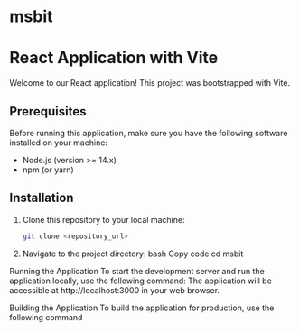 # msbit

# React Application with Vite

Welcome to our React application! This project was bootstrapped with Vite.

## Prerequisites

Before running this application, make sure you have the following software installed on your machine:

- Node.js (version >= 14.x)
- npm (or yarn)

## Installation

1. Clone this repository to your local machine:

   ```bash
   git clone <repository_url>
   ```

2. Navigate to the project directory:
   bash
   Copy code
   cd msbit

Running the Application
To start the development server and run the application locally, use the following command:
The application will be accessible at http://localhost:3000 in your web browser.

Building the Application
To build the application for production, use the following command
